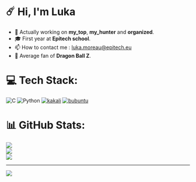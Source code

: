 # :comet: Hi, I'm Luka
- 🔭 Actually working on __my_top__, __my_hunter__ and __organized__.
- 🎓 First year at __Epitech school__.
- 📫 How to contact me : luka.moreau@epitech.eu
- 🐉 Average fan of __Dragon Ball Z__.


# 💻 Tech Stack:
![C](https://img.shields.io/badge/c-%2300599C.svg?style=for-the-badge&logo=c&logoColor=white) 
![Python](https://img.shields.io/badge/python-3670A0?style=for-the-badge&logo=python&logoColor=ffdd54)
[![kakali](https://img.shields.io/badge/Kali-white?style=for-the-badge&logo=kalilinux&logoColor=white&color=black)](https://kali.org)
[![bubuntu](https://img.shields.io/badge/Ubuntu-white?style=for-the-badge&logo=ubuntu&logoColor=white&color=orange)](https://ubuntu.com)


# 📊 GitHub Stats:
![](https://github-readme-stats.vercel.app/api?username=tojikoo&theme=dark&hide_border=false&include_all_commits=false&count_private=false)<br/>
![](https://github-readme-streak-stats.herokuapp.com/?user=tojikoo&theme=dark&hide_border=false)<br/>
![](https://github-readme-stats.vercel.app/api/top-langs/?username=tojikoo&theme=dark&hide_border=false&include_all_commits=false&count_private=true&layout=compact)

---
[![](https://visitcount.itsvg.in/api?id=tojikoo&icon=0&color=0)](https://visitcount.itsvg.in)

<!-- Proudly created with GPRM ( https://gprm.itsvg.in ) -->
